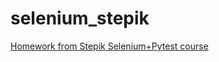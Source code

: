 # selenium_stepik
[Homework from Stepik Selenium+Pytest course](https://stepik.org/course/575/info)

